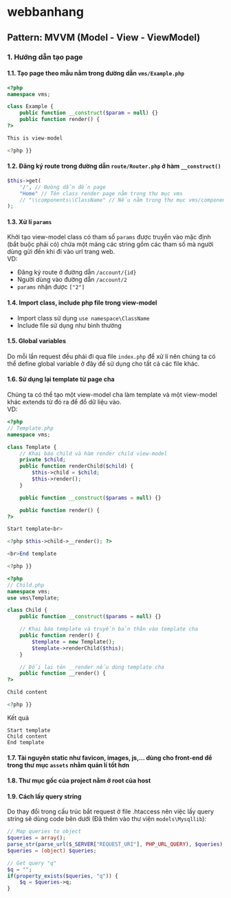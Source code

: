 # webbanhang

## Pattern: MVVM (Model - View - ViewModel)

### 1. Hướng dẫn tạo page
#### 1.1. Tạo page theo mẫu nằm trong đường dẫn `vms/Example.php`  
```php
<?php
namespace vms;

class Example {
    public function __construct($param = null) {}
    public function render() {
?>

This is view-model

<?php }}
```

#### 1.2. Đăng ký route trong đường dẫn `route/Router.php` ở hàm `__construct()`  
```php
$this->get(
    '/', // Đường dẫn đến page
    "Home" // Tên class render page nằm trong thư mục vms
    // "\\components\\ClassName" // Nếu nằm trong thư mục vms/components
);
```

#### 1.3. Xử lí `params`  
Khởi tạo view-model class có tham số `params` được truyền vào mặc định (bắt buộc phải có) chứa một mảng các string gồm các tham số mà người dùng gửi đến khi đi vào url trang web.  
VD:
- Đăng ký route ở đường dẫn `/account/{id}`
- Người dùng vào đường dẫn `/account/2`
- `params` nhận được `["2"]`

#### 1.4. Import class, include php file trong view-model  
- Import class sử dụng `use namespace\ClassName`
- Include file sử dụng như bình thường

#### 1.5. Global variables  
Do mỗi lần request đều phải đi qua file `index.php` để xử lí nên chúng ta có thể define global variable ở đây để sử dụng cho tất cả các file khác.

#### 1.6. Sử dụng lại template từ page cha  
Chúng ta có thể tạo một view-model cha làm template và một view-model khác extends từ đó ra để đổ dữ liệu vào.  
VD:  
```php
<?php
// Template.php
namespace vms;

class Template {
    // Khai báo child và hàm render child view-model
    private $child;
    public function renderChild($child) {
        $this->child = $child;
        $this->render();
    }

    public function __construct($params = null) {}

    public function render() {
?>

Start template<br>

<?php $this->child->__render(); ?>

<br>End template

<?php }}
```
```php
<?php
// Child.php
namespace vms;
use vms\Template;

class Child {
    public function __construct($params = null) {}

    // Khai báo template và truyền bản thân vào template cha
    public function render() {
        $template = new Template();
        $template->renderChild($this);
    }

    // Đổi lại tên __render nếu dùng template cha
    public function __render() {
?>

Child content

<?php }}
```
Kết quả
```
Start template
Child content
End template
```

#### 1.7. Tài nguyên static như favicon, images, js,... dùng cho front-end để trong thư mục `assets` nhằm quản lí tốt hơn  
#### 1.8. Thư mục gốc của project nằm ở root của host  
#### 1.9. Cách lấy query string  
Do thay đổi trong cấu trúc bắt request ở file .htaccess nên việc lấy query string sẽ dùng code bên dưới (Đã thêm vào thư viện `models\Mysqllib`):
```php
// Map queries to object
$queries = array();
parse_str(parse_url($_SERVER["REQUEST_URI"], PHP_URL_QUERY), $queries);
$queries = (object) $queries;

// Get query "q"
$q = "";
if(property_exists($queries, "q")) {
    $q = $queries->q;
}
```
